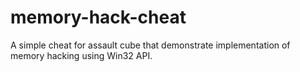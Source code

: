 # memory-hack-cheat
A simple cheat for assault cube that demonstrate implementation of memory hacking using Win32 API.
